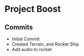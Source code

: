 # Project Boost

## Commits
* Initial Commit
* Created Terrain, and Rocket Ship
* Add audio to rocket 
